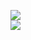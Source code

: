 [![](https://img.shields.io/badge/Made%20With-Github%20Spray-lightgrey.svg?style=for-the-badge&logo=github)](https://github.com/Annihil/github-spray#15648)  
[![](https://i.imgur.com/2DrTn0Z.gif)](https://github.com/Annihil/github-spray)